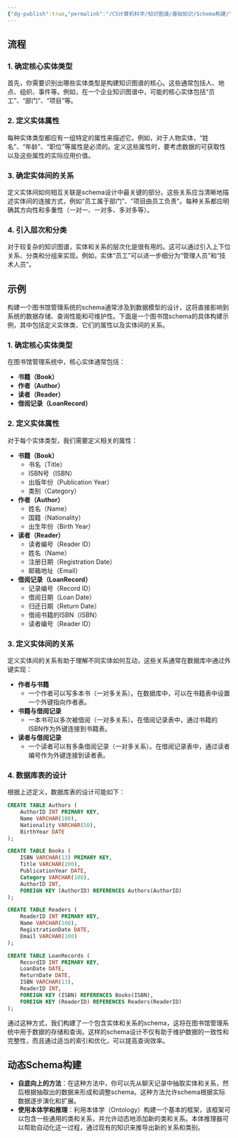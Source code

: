```yaml
---
{"dg-publish":true,"permalink":"/CS计算机科学/知识图谱/基础知识/Schema构建/","created":"2024-04-18T10:18:36.187+08:00","updated":"2024-04-24T00:28:42.000+08:00"}
---
```


## 流程
### 1. 确定核心实体类型

首先，你需要识别出哪些实体类型是构建知识图谱的核心。这些通常包括人、地点、组织、事件等。例如，在一个企业知识图谱中，可能的核心实体包括“员工”、“部门”、“项目”等。

### 2. 定义实体属性

每种实体类型都应有一组特定的属性来描述它。例如，对于人物实体，“姓名”、“年龄”、“职位”等属性是必须的。定义这些属性时，要考虑数据的可获取性以及这些属性的实际应用价值。

### 3. 确定实体间的关系

定义实体间如何相互关联是schema设计中最关键的部分。这些关系应当清晰地描述实体间的连接方式，例如“员工属于部门”、“项目由员工负责”。每种关系都应明确其方向性和多重性（一对一、一对多、多对多等）。

### 4. 引入层次和分类

对于较复杂的知识图谱，实体和关系的层次化是很有用的。这可以通过引入上下位关系、分类和分组来实现。例如，实体“员工”可以进一步细分为“管理人员”和“技术人员”。

## 示例

构建一个图书馆管理系统的schema通常涉及到数据模型的设计，这将直接影响到系统的数据存储、查询性能和可维护性。下面是一个图书馆schema的具体构建示例，其中包括定义实体类、它们的属性以及实体间的关系。

### 1. 确定核心实体类型

在图书馆管理系统中，核心实体通常包括：

- **书籍（Book）**
- **作者（Author）**
- **读者（Reader）**
- **借阅记录（LoanRecord）**

### 2. 定义实体属性

对于每个实体类型，我们需要定义相关的属性：

- **书籍（Book）**
  - 书名（Title）
  - ISBN号（ISBN）
  - 出版年份（Publication Year）
  - 类别（Category）
- **作者（Author）**
  - 姓名（Name）
  - 国籍（Nationality）
  - 出生年份（Birth Year）
- **读者（Reader）**
  - 读者编号（Reader ID）
  - 姓名（Name）
  - 注册日期（Registration Date）
  - 邮箱地址（Email）
- **借阅记录（LoanRecord）**
  - 记录编号（Record ID）
  - 借阅日期（Loan Date）
  - 归还日期（Return Date）
  - 借阅书籍的ISBN（ISBN）
  - 读者编号（Reader ID）

### 3. 定义实体间的关系

定义实体间的关系有助于理解不同实体如何互动，这些关系通常在数据库中通过外键实现：

- **作者与书籍**
  - 一个作者可以写多本书（一对多关系）。在数据库中，可以在书籍表中设置一个外键指向作者表。
- **书籍与借阅记录**
  - 一本书可以多次被借阅（一对多关系）。在借阅记录表中，通过书籍的ISBN作为外键连接到书籍表。
- **读者与借阅记录**
  - 一个读者可以有多条借阅记录（一对多关系）。在借阅记录表中，通过读者编号作为外键连接到读者表。

### 4. 数据库表的设计

根据上述定义，数据库表的设计可能如下：

```sql
CREATE TABLE Authors (
    AuthorID INT PRIMARY KEY,
    Name VARCHAR(100),
    Nationality VARCHAR(50),
    BirthYear DATE
);

CREATE TABLE Books (
    ISBN VARCHAR(13) PRIMARY KEY,
    Title VARCHAR(200),
    PublicationYear DATE,
    Category VARCHAR(100),
    AuthorID INT,
    FOREIGN KEY (AuthorID) REFERENCES Authors(AuthorID)
);

CREATE TABLE Readers (
    ReaderID INT PRIMARY KEY,
    Name VARCHAR(100),
    RegistrationDate DATE,
    Email VARCHAR(100)
);

CREATE TABLE LoanRecords (
    RecordID INT PRIMARY KEY,
    LoanDate DATE,
    ReturnDate DATE,
    ISBN VARCHAR(13),
    ReaderID INT,
    FOREIGN KEY (ISBN) REFERENCES Books(ISBN),
    FOREIGN KEY (ReaderID) REFERENCES Readers(ReaderID)
);
```

通过这种方式，我们构建了一个包含实体和关系的schema，这将在图书馆管理系统中用于数据的存储和查询。这样的schema设计不仅有助于维护数据的一致性和完整性，而且通过适当的索引和优化，可以提高查询效率。

## 动态Schema构建

- **自底向上的方法**：在这种方法中，你可以先从聊天记录中抽取实体和关系，然后根据抽取出的数据来形成和调整schema。这种方法允许schema根据实际数据逐步演化和扩展。
- **使用本体学和推理**：利用本体学（Ontology）构建一个基本的框架，该框架可以包含一些通用的类和关系，并允许动态地添加新的类和关系。本体推理器可以帮助自动化这一过程，通过现有的知识来推导出新的关系和类别。